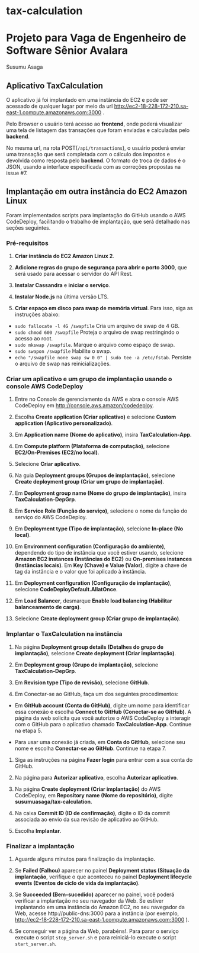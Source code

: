 # tax-calculation
# Projeto para Vaga de Engenheiro de Software Sênior Avalara
Susumu Asaga

## Aplicativo TaxCalculation

O aplicativo já foi implantado em uma instância do EC2 e pode ser acessado de qualquer lugar por meio da url http://ec2-18-228-172-210.sa-east-1.compute.amazonaws.com:3000 .

Pelo Browser o usuário terá acesso ao **frontend**, onde poderá visualizar uma tela de listagem das transações que foram enviadas e calculadas pelo **backend**.

No mesma url, na rota POST(`/api/transactions`), o usuário poderá enviar uma transação que será completada com o cálculo dos impostos e devolvida como resposta pelo **backend**. O formato de troca de dados é o JSON, usando a interface especificada com as correções propostas na issue #7.

## Implantação em outra instância do EC2 Amazon Linux

Foram implementados scripts para implantação do GitHub usando o AWS CodeDeploy, facilitando o trabalho de implantação, que será detalhado nas seções seguintes.

### Pré-requisitos

1. **Criar instância do EC2 Amazon Linux 2**.

2. **Adicione regras do grupo de segurança para abrir o porto 3000**, que será usado para acessar o servidor do API Rest.

3. **Instalar Cassandra** e **iniciar o serviço**.

4. **Instalar Node.js** na última versão LTS.

5. **Criar espaço em disco para swap de memória virtual**. Para isso, siga as instruções abaixo:
  * `sudo fallocate -l 4G /swapfile` Cria um arquivo de swap de 4 GB.
  * `sudo chmod 600 /swapfile` Proteja o arquivo de swap restringindo o acesso ao root.
  * `sudo mkswap /swapfile`. Marque o arquivo como espaço de swap.
  * `sudo swapon /swapfile` Habilite o swap.
  * `echo "/swapfile none swap sw 0 0" | sudo tee -a /etc/fstab`. Persiste o arquivo de swap nas reinicializações.

### Criar um aplicativo e um grupo de implantação usando o console AWS CodeDeploy

1. Entre no Console de gerenciamento da AWS e abra o console AWS CodeDeploy em http://console.aws.amazon/codedeploy.

2. Escolha **Create application (Criar aplicativo)** e selecione **Custom application (Aplicativo personalizado)**.

3. Em **Application name (Nome do aplicativo)**, insira **TaxCalculation-App**.

4. Em **Compute platform (Plataforma de computação)**, selecione **EC2/On-Premises (EC2/no local)**.

5. Selecione **Criar aplicativo**.

6. Na guia **Deployment groups (Grupos de implantação)**, selecione **Create deployment group (Criar um grupo de implantação)**.

7. Em **Deployment group name (Nome do grupo de implantação)**, insira **TaxCalculation-DepGrp**.

8. Em **Service Role (Função do serviço)**, selecione o nome da função do serviço do AWS CodeDeploy.

9. Em **Deployment type (Tipo de implantação)**, selecione **In-place (No local)**.

10. Em **Environment configuration (Configuração do ambiente)**, dependendo do tipo de instância que você estiver usando, selecione **Amazon EC2 instances (Instâncias do EC2)** ou **On-premises instances (Instâncias locais)**. Em **Key (Chave) e Value (Valor)**, digite a chave de tag da instância e o valor que foi aplicado à instância.

11. Em **Deployment configuration (Configuração de implantação)**, selecione **CodeDeployDefault.AllatOnce**.

12. Em **Load Balancer**, desmarque **Enable load balancing (Habilitar balanceamento de carga)**.

13. Selecione **Create deployment group (Criar grupo de implantação)**.

### Implantar o TaxCalculation na instância

1. Na página **Deployment group details (Detalhes do grupo de implantação)**, selecione **Create deployment (Criar implantação)**.

1. Em **Deployment group (Grupo de implantação)**, selecione **TaxCalculation-DepGrp**.

1. Em **Revision type (Tipo de revisão)**, selecione **GitHub**.

1. Em Conectar-se ao GitHub, faça um dos seguintes procedimentos:

  * Em **GitHub account (Conta do GitHub)**, digite um nome para identificar essa conexão e escolha **Connect to GitHub (Conectar-se ao GitHub)**. A página da web solicita que você autorize o AWS CodeDeploy a interagir com o GitHub para o aplicativo chamado **TaxCalculation-App**. Continue na etapa 5.

  * Para usar uma conexão já criada, em **Conta do GitHub**, selecione seu nome e escolha **Conectar-se ao GitHub**. Continue na etapa 7.

1. Siga as instruções na página **Fazer login** para entrar com a sua conta do GitHub.

1. Na página para **Autorizar aplicativo**, escolha **Autorizar aplicativo**.

1. Na página **Create deployment (Criar implantação)** do AWS CodeDeploy, em **Repository name (Nome do repositório)**, digite **susumuasaga/tax-calculation**.

1. Na caixa **Commit ID (ID de confirmação)**, digite o ID da commit associada ao envio da sua revisão de aplicativo ao GitHub.

1. Escolha **Implantar**.

### Finalizar a implantação

1. Aguarde alguns minutos para finalização da implantação.

1. Se **Failed (Falhou)** aparecer no painel **Deployment status (Situação da implantação**, verifique o que aconteceu no painel **Deployment lifecycle events (Eventos de ciclo de vida da implantação)**.

1. Se **Succeeded (Bem-sucedido)** aparecer no painel, você poderá verificar a implantação no seu navegador da Web. Se estiver implantando em uma instância do Amazon EC2, no seu navegador da Web, acesse http://public-dns:3000 para a instância (por exemplo, http://ec2-18-228-172-210.sa-east-1.compute.amazonaws.com:3000 ).

1. Se conseguir ver a página da Web, parabéns!. Para parar o serviço execute o script `stop_server.sh` e para reiniciá-lo execute o script `start_server.sh`.
